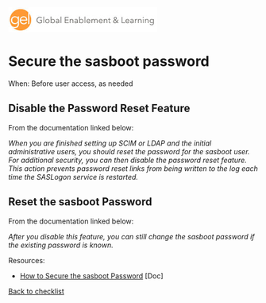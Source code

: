 ![Global Enablement & Learning](/img/gel_banner_logo_tech-partners.jpg)

# Secure the sasboot password

<!--
SortString: 0310
Description: Disable the sasboot password reset feature after you have finished setting up identities and initial administrators
Tags: Initial,New,Done
Topic: SAS Administration
Essential: -
Authors: David Stern
-->
When: Before user access, as needed

## Disable the Password Reset Feature

From the documentation linked below:

*When you are finished setting up SCIM or LDAP and the initial administrative users, you should reset the password for the sasboot user. For additional security, you can then disable the password reset feature. This action prevents password reset links from being written to the log each time the SASLogon service is restarted.*

## Reset the sasboot Password

From the documentation linked below:

*After you disable this feature, you can still change the sasboot password if the existing password is known.*

Resources:

* [How to Secure the sasboot Password](https://go.documentation.sas.com/doc/en/sasadmincdc/default/calids/p0pqmcgf79tt3on1nz35a15gcfj7.htm) [Doc]

[Back to checklist](../checklist.md)